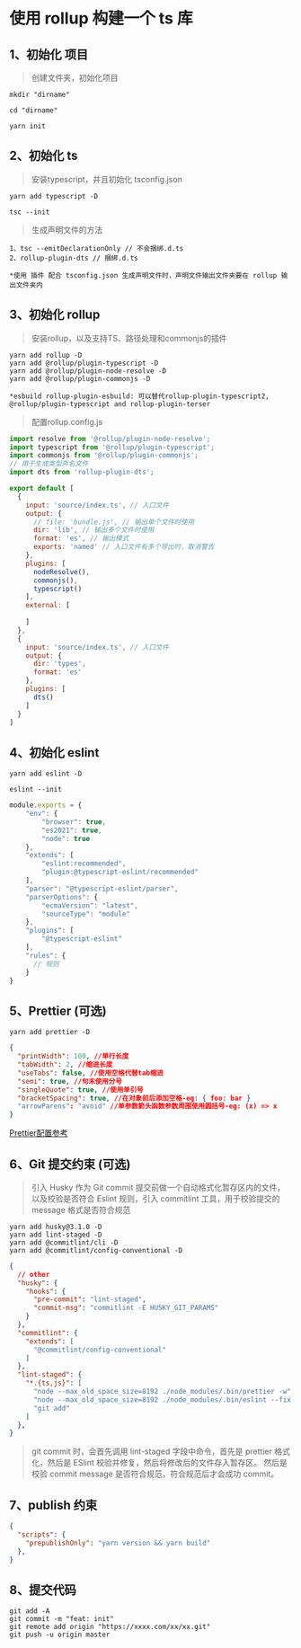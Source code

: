 # 使用 rollup 构建一个 ts 库

## 1、初始化 项目

>创建文件夹，初始化项目

```shell
mkdir "dirname"

cd "dirname"

yarn init
```


## 2、初始化 ts

>安装typescript，并且初始化 tsconfig.json

```shell
yarn add typescript -D

tsc --init

```

>生成声明文件的方法

```text
1、tsc --emitDeclarationOnly // 不会捆绑.d.ts
2、rollup-plugin-dts // 捆绑.d.ts

*使用 插件 配合 tsconfig.json 生成声明文件时，声明文件输出文件夹要在 rollup 输出文件夹内 
```


## 3、初始化 rollup

>安装rollup，以及支持TS、路径处理和commonjs的插件

```shell
yarn add rollup -D
yarn add @rollup/plugin-typescript -D
yarn add @rollup/plugin-node-resolve -D
yarn add @rollup/plugin-commonjs -D

*esbuild rollup-plugin-esbuild: 可以替代rollup-plugin-typescript2, @rollup/plugin-typescript and rollup-plugin-terser
```

>配置rollup.config.js

```javascript
import resolve from '@rollup/plugin-node-resolve';
import typescript from '@rollup/plugin-typescript';
import commonjs from '@rollup/plugin-commonjs';
// 用于生成类型声名文件
import dts from 'rollup-plugin-dts';

export default [
  {
    input: 'source/index.ts', // 入口文件
    output: {
      // file: 'bundle.js', // 输出单个文件时使用
      dir: 'lib', // 输出多个文件时使用
      format: 'es', // 输出模式
      exports: 'named' // 入口文件有多个导出时，取消警告
    },
    plugins: [
      nodeResolve(),
      commonjs(),
      typescript()
    ],
    external: [
    
    ]
  },
  {
    input: 'source/index.ts', // 入口文件
    output: {
      dir: 'types',
      format: 'es'
    },
    plugins: [
      dts()
    ]
  }
]

```


## 4、初始化 eslint

```shell
yarn add eslint -D

eslint --init
```

```javascript
module.exports = {
    "env": {
        "browser": true,
        "es2021": true,
        "node": true
    },
    "extends": [
        "eslint:recommended",
        "plugin:@typescript-eslint/recommended"
    ],
    "parser": "@typescript-eslint/parser",
    "parserOptions": {
        "ecmaVersion": "latest",
        "sourceType": "module"
    },
    "plugins": [
        "@typescript-eslint"
    ],
    "rules": {
      // 规则
    }
}
```


## 5、Prettier (可选)

```shell
yarn add prettier -D
```

```json lines
{
  "printWidth": 100, //单行长度
  "tabWidth": 2, //缩进长度
  "useTabs": false, //使用空格代替tab缩进
  "semi": true, //句末使用分号
  "singleQuote": true, //使用单引号
  "bracketSpacing": true, //在对象前后添加空格-eg: { foo: bar }
  "arrowParens": "avoid" //单参数箭头函数参数周围使用圆括号-eg: (x) => x
}
```
[Prettier配置参考](https://prettier.io/docs/en/options.html)


## 6、Git 提交约束 (可选)

>引入 Husky 作为 Git commit 提交前做一个自动格式化暂存区内的文件，以及校验是否符合 Eslint 规则，引入 commitlint 工具，用于校验提交的 message 格式是否符合规范

```shell
yarn add husky@3.1.0 -D
yarn add lint-staged -D
yarn add @commitlint/cli -D
yarn add @commitlint/config-conventional -D
```

```json lines
{
  // other
  "husky": {
    "hooks": {
      "pre-commit": "lint-staged",
      "commit-msg": "commitlint -E HUSKY_GIT_PARAMS"
    }
  },
  "commitlint": {
    "extends": [
      "@commitlint/config-conventional"
    ]
  },
  "lint-staged": {
    "*.{ts,js}": [
      "node --max_old_space_size=8192 ./node_modules/.bin/prettier -w",
      "node --max_old_space_size=8192 ./node_modules/.bin/eslint --fix --color",
      "git add"
    ]
  },
}
```
>git commit 时，会首先调用 lint-staged 字段中命令，首先是 prettier 格式化，然后是 ESlint 校验并修复，然后将修改后的文件存入暂存区。 然后是校验 commit message 是否符合规范，符合规范后才会成功 commit。

## 7、publish 约束

```json lines
{
  "scripts": {
    "prepublishOnly": "yarn version && yarn build"
  },
}
```


## 8、提交代码

```shell
git add -A
git commit -m "feat: init"
git remote add origin "https://xxxx.com/xx/xx.git"
git push -u origin master
```
